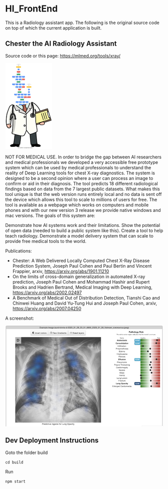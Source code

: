 # HI_FrontEnd
This is a Radiology assistant app. The following is the original source code on top of which the current application is built. 

## Chester the AI Radiology Assistant

Source code or this page: https://mlmed.org/tools/xray/

![](res/dr-convnet-small.png)

NOT FOR MEDICAL USE. In order to bridge the gap between AI researchers and medical professionals we developed a very accessible free prototype system which can be used by medical professionals to understand the reality of Deep Learning tools for chest X-ray diagnostics. The system is designed to be a second opinion where a user can process an image to confirm or aid in their diagnosis. The tool predicts 18 different radiological findings based on data from the 7 largest public datasets. What makes this tool unique is that the web version runs entirely local and no data is sent off the device which allows this tool to scale to millions of users for free. The tool is available as a webpage which works on computers and mobile phones and with our new version 3 release we provide native windows and mac versions. The goals of this system are:

Demonstrate how AI systems work and their limitations.
Show the potential of open data (needed to build a public system like this).
Create a tool to help teach radiology.
Demonstrate a model delivery system that can scale to provide free medical tools to the world.

Publications:
- Chester: A Web Delivered Locally Computed Chest X-Ray Disease Prediction System, Joseph Paul Cohen and Paul Bertin and Vincent Frappier, arxiv, https://arxiv.org/abs/1901.11210
- On the limits of cross-domain generalization in automated X-ray prediction, Joseph Paul Cohen and Mohammad Hashir and Rupert Brooks and Hadrien Bertrand, Medical Imaging with Deep Learning, https://arxiv.org/abs/2002.02497
- A Benchmark of Medical Out of Distribution Detection, Tianshi Cao and Chinwei Huang and David Yu-Tung Hui and Joseph Paul Cohen, arxiv, https://arxiv.org/abs/2007.04250


A screenshot:

![](res/share.jpg)


## Dev Deployment Instructions
Goto the folder build 
```
cd build
```

Run 
```
npm start
```

